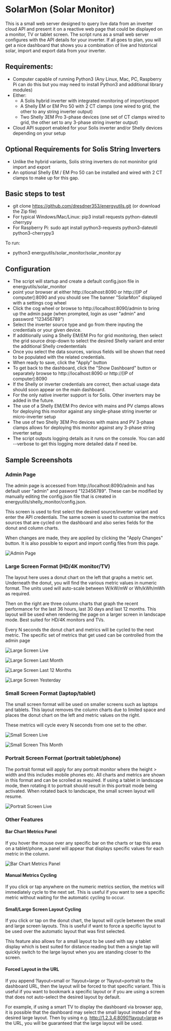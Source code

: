 # SolarMon (Solar Monitor)

This is a small web server designed to query live data from an inverter cloud API and present it on a reactive web page that could be displayed on a monitor, TV or tablet screen. The script runs as a small web server configures with the API details for your inverter. If all goes to plan, you will get a nice dashboard that shows you a combination of live and historical solar, import and export data from your inverter.

## Requirements:
* Computer capable of running Python3 (Any Linux, Mac, PC, Raspberry Pi can do this but you may need to install Python3 and additional library modules)
* Either:
    - A Solis hybrid inverter with integrated monitoring of import/export
    - A Shelly EM or EM Pro 50 with 2 CT clamps (one wired to grid, the other to any string inverter output)
    - Two Shelly 3EM Pro 3-phase devices (one set of CT clamps wired to grid, the other set to any 3-phase string inverter output)
* Cloud API support enabled for your Solis inverter and/or Shelly devices depending on your setup

## Optional Requirements for Solis String Inverters
* Unlike the hybrid variants, Solis string inverters do not moninitor grid import and export
* An optional Shelly EM / EM Pro 50 can be installed and wired with 2 CT clamps to make up for this gap. 

## Basic steps to test
* git clone https://github.com/dresdner353/energyutils.git (or download the Zip file)
* For typical Windows/Mac/Linux: pip3 install requests python-dateutil cherrypy
* For Raspberry Pi: sudo apt install python3-requests python3-dateutil python3-cherrypy3

To run:
* python3 energyutils/solar_monitor/solar_monitor.py 

## Configuration
* The script will startup and create a default config.json file in energyutils/solar_monitor
* point your browser at either http://localhost:8090 or http://[IP of computer]:8090 and you should see The banner "SolarMon" displayed with a settings cog wheel
* Click the cog wheel or browse to http://localhost:8090/admin to bring up the admin page (when prompted, login as user "admin" and password "123456789")
* Select the inverter source type and go from there inputing the credentials or your given device. 
* If additionally using a Shelly EM/EM Pro for grid monitoring, then select the grid source drop-down to select the desired Shelly variant and enter the additional Shelly credententials
* Once you select the data sources, various fields will be shown that need to be populated with the related credentials.
* When ready to save, click the "Apply" button
* To get back to the dashboard, click the "Show Dashboard" button or separately browse to http://localhost:8090 or http://[IP of computer]:8090
* If the Shelly or inverter credentials are correct, then actual usage data should soon appear on the main dashboard.
* For the only native inverter support is for Solis. Other inverters may be added in the future.
* The use of a Shelly EM/EM Pro device with mains and PV clamps allows for deploying this monitor against any single-phase string inverter or micro-inverter setup
* The use of two Shelly 3EM Pro devices with mains and PV 3-phase clamps allows for deploying this monitor against any 3-phase string inverter setup
* The script outputs logging details as it runs on the console. You can add --verbose to get this logging more detailed data if need be.

## Sample Screenshots

### Admin Page
The admin page is accessed from http://localhost:8090/admin and has default user "admin" and pasword "123456789". These can be modified by manually editing the config.json file that is created in energyutils/shelly_monitor/config.json. 

This screen is used to first select the desired source/inverter variant and enter the API credentials. The same screen is used to customise the metrics sources that are cycled on the dashboard and also series fields for the donut and column charts.

When changes are made, they are applied by clicking the "Apply Changes" button. It is also possible to export and import config files from this page.

![Admin Page](screenshots/admin.png)

### Large Screen Format (HD/4K monitor/TV)
The layout here uses a donut chart on the left that graphs a metric set. Underneath the donut, you will find the various metric values in numeric format. The units used will auto-scale between W/kW/mW or Wh/kWh/mWh as required.

Then on the right are three column charts that graph the recent performance for the last 36 hours, last 30 days and last 12 months. This layout will be used when rendering the page on a larger screen in landscape mode. Best suited for HD/4K monitors and TVs.

Every N seconds the donut chart and metrics will be cycled to the next metric. The specific set of metrics that get used can be controlled from the admin page

![Large Screen Live](screenshots/large_live.png)

![Large Screen Last Month](screenshots/large_last_month.png)

![Large Screen Last 12 Months](screenshots/large_last_12_months.png)

![Large Screen Yesterday](screenshots/large_yesterday.png)

### Small Screen Format (laptop/tablet)
The small screen format will be used on smaller screens such as laptops and tablets. This layout removes the column charts due to limited space and places the donut chart on the left and metric values on the right.

These metrics will cycle every N seconds from one set to the other. 

![Small Screen Live](screenshots/small_live.png)

![Small Screen This Month](screenshots/small_this_month.png)

### Portrait Screen Format (portrait tablet/phone)
The portrait format will apply for any portrait monitor where the height > width and this includes mobile phones etc. All charts and metrics are shown in this format and can be scrolled as required. If using a tablet in landscape mode, then rotating it to portrait should result in this portrait mode being activated. When rotated back to landscape, the small screen layout will resume.

![Portrait Screen Live](screenshots/portrait_live.png)

### Other Features

#### Bar Chart Metrics Panel
If you hover the mouse over any specific bar on the charts or tap this area on a tablet/phone, a panel will appear that displays specific values for each metric in the column. 

![Bar Chart Metrics Panel](screenshots/bar_chart_hover.png)

#### Manual Metrics Cycling
If you click or tap anywhere on the numeric metrics section, the metrics will immediately cycle to the next set. This is useful if you want to see a specific metric without waiting for the automatic cycling to occur.

#### Small/Large Screen Layout Cycling
If you click or tap on the donut chart, the layout will cycle between the small and large screen layouts. This is useful if want to force a specific layout to be used over the automatic layout that was first selected. 

This feature also allows for a small layout to be used with say a tablet display which is best suited for distance reading but then a single tap will quickly switch to the large layout when you are standing closer to the screen.

#### Forced Layout in the URL
If you append ?layout=small or ?layout=large or ?layout=portrait to the dashboard URL, then the layout will be forced to that specific variant. This is useful if you want to bookmark a specific layout or if you are using a screen that does not auto-select the desired layout by default. 

For example, if using a smart TV to display the dashboard via browser app, it is possible that the dashboard may select the small layout instead of the desired large layout. Then by using e.g. http://1.2.3.4:8090?layout=large as the URL, you will be guaranteed that the large layout will be used.
